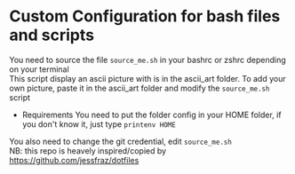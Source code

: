 # Custom Configuration for bash files and scripts  
You need to source the file ```source_me.sh``` in your bashrc or zshrc depending on your terminal  
This script display an ascii picture with is in the ascii_art folder. To add your own picture, paste it in the ascii_art folder and modify the ```source_me.sh``` script

* Requirements
You need to put the folder config in your HOME folder, if you don't know it, just type ```printenv HOME```  

You also need to change the git credential, edit ```source_me.sh```  
NB: this repo is heavely inspired/copied by https://github.com/jessfraz/dotfiles
